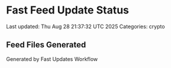 # Fast Feed Update Status
Last updated: Thu Aug 28 21:37:32 UTC 2025
Categories: crypto

## Feed Files Generated

Generated by Fast Updates Workflow
